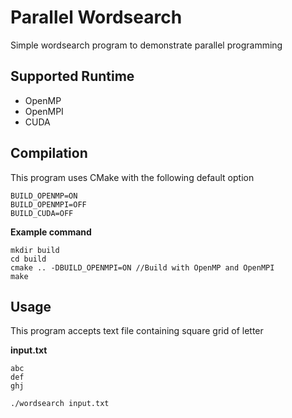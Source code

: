 # Parallel Wordsearch

Simple wordsearch program to demonstrate parallel programming

## Supported Runtime
- OpenMP
- OpenMPI
- CUDA

## Compilation

This program uses CMake with the following default option

```
BUILD_OPENMP=ON
BUILD_OPENMPI=OFF
BUILD_CUDA=OFF
```

**Example command**
```
mkdir build
cd build
cmake .. -DBUILD_OPENMPI=ON //Build with OpenMP and OpenMPI
make
```

## Usage

This program accepts text file containing square grid of letter

**input.txt**

```
abc
def
ghj
```

```bash
./wordsearch input.txt
```
